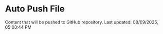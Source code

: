 # Auto Push File

Content that will be pushed to GitHub repository.
Last updated: 08/09/2025, 05:00:44 PM